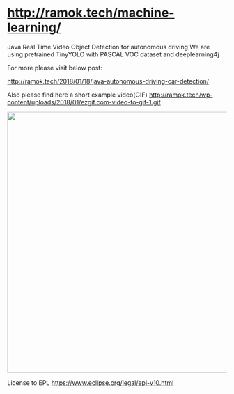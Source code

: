 # http://ramok.tech/machine-learning/
Java Real Time Video Object Detection for autonomous driving
We are using pretrained TinyYOLO with PASCAL VOC dataset and deeplearning4j

For more please visit below post:

http://ramok.tech/2018/01/18/java-autonomous-driving-car-detection/

Also please find here a short example video(GIF)
http://ramok.tech/wp-content/uploads/2018/01/ezgif.com-video-to-gif-1.gif

<p align="center">
  <img src="https://i2.wp.com/ramok.tech/wp-content/uploads/2018/01/2018-01-18_23h37_56.jpg?w=646" width="600"/>
</p>


License to EPL https://www.eclipse.org/legal/epl-v10.html